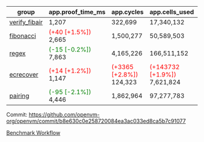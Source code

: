| group | app.proof_time_ms | app.cycles | app.cells_used | leaf.proof_time_ms | leaf.cycles | leaf.cells_used |
| -- | -- | -- | -- | -- | -- | -- |
| [verify_fibair](https://github.com/openvm-org/openvm/blob/benchmark-results/benchmarks-pr/1743/verify_fibair-b8e630c0e258720084ea3ac033ed8ca5b7c91077.md) | 1,207 |  322,699 |  17,340,132 |- | - | - |
| [fibonacci](https://github.com/openvm-org/openvm/blob/benchmark-results/benchmarks-pr/1743/fibonacci-b8e630c0e258720084ea3ac033ed8ca5b7c91077.md) |<span style='color: red'>(+40 [+1.5%])</span> 2,665 |  1,500,277 |  50,589,503 |- | - | - |
| [regex](https://github.com/openvm-org/openvm/blob/benchmark-results/benchmarks-pr/1743/regex-b8e630c0e258720084ea3ac033ed8ca5b7c91077.md) |<span style='color: green'>(-15 [-0.2%])</span> 7,863 |  4,165,226 |  166,511,152 |- | - | - |
| [ecrecover](https://github.com/openvm-org/openvm/blob/benchmark-results/benchmarks-pr/1743/ecrecover-b8e630c0e258720084ea3ac033ed8ca5b7c91077.md) |<span style='color: red'>(+14 [+1.2%])</span> 1,147 | <span style='color: red'>(+3365 [+2.8%])</span> 124,323 | <span style='color: red'>(+143732 [+1.9%])</span> 7,621,824 |- | - | - |
| [pairing](https://github.com/openvm-org/openvm/blob/benchmark-results/benchmarks-pr/1743/pairing-b8e630c0e258720084ea3ac033ed8ca5b7c91077.md) |<span style='color: green'>(-95 [-2.1%])</span> 4,446 |  1,862,964 |  97,277,783 |- | - | - |


Commit: https://github.com/openvm-org/openvm/commit/b8e630c0e258720084ea3ac033ed8ca5b7c91077

[Benchmark Workflow](https://github.com/openvm-org/openvm/actions/runs/15678737387)
